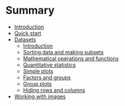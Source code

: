 # Summary

* [Introduction](README.md)
* [Quick start](chapter1/text.md)
* [Datasets](chapter2/text.md)
    * [Introduction](chapter2/section1/text.md)
    * [Sorting data and making subsets](chapter2/section2/text.md)
    * [Mathematical operations and functions](chapter2/section3/text.md)
    * [Quantitative statistics](chapter2/section4/text.md)
    * [Simple plots](chapter2/section5/text.md)
    * [Factors and groups](chapter2/section6/text.md)
    * [Group plots](chapter2/section7/text.md)
    * [Hiding rows and columns](chapter2/section8/text.md)
* [Working with images](chapter3/text.md)
<!---
* [Data preprocessing](chapter4/text.md)
* [Principal Component Analysis](chapter5/text.md)
* [Multiple Linear Regression](chapter6/text.md)
* [Projection on Latent Structures](chapter7/text.md)
* [Variable selection](chapter8/text.md)
* [SIMCA classification](chapter9/text.md)
* [PLS discriminant analysis](chapter10/text.md)
-->
